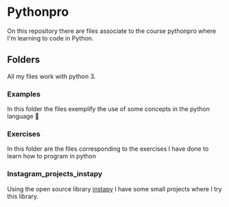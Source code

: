 # Pythonpro
On this repository there are files associate to the course pythonpro where I'm learning to code in Python.

## Folders
All my files work with python 3.
### Examples
In this folder the files exemplify the use of some concepts in the python language 🚀

### Exercises
In this folder are the files corresponding to the exercises I have done to learn how to program in python

### Instagram_projects_instapy

 Using the open source library [instapy](https://github.com/timgrossmann/InstaPy/blob/master/DOCUMENTATION.md) I have some small projects where I try this library. 




